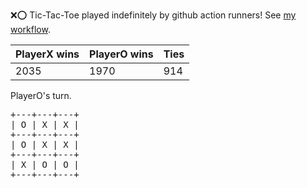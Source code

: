 :x::o: Tic-Tac-Toe played indefinitely by github action runners! See [my workflow](.github/workflows/play.yaml).

|PlayerX wins|PlayerO wins|Ties|
|-|-|-|
|2035|1970|914|

PlayerO's turn.

<pre>
+---+---+---+
| O | X | X |
+---+---+---+
| O | X | X |
+---+---+---+
| X | O | O |
+---+---+---+
</pre>
